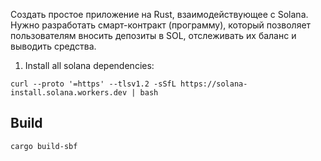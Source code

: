 Создать простое приложение на Rust, взаимодействующее с Solana. Нужно разработать смарт-контракт (программу), который позволяет пользователям вносить депозиты в SOL, отслеживать их баланс и выводить средства.


1. Install all solana dependencies:

```shell
curl --proto '=https' --tlsv1.2 -sSfL https://solana-install.solana.workers.dev | bash
```

## Build

```shell
cargo build-sbf
```